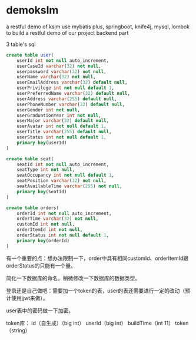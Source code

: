 # demokslm
a restful demo of kslm
use mybatis plus, springboot, knife4j, mysql, lombok to build a restful demo of our project backend part

3 table's sql
```sql
create table user(
	userId int not null auto_increment,
    userCaseId varchar(32) not null,
    userpassword varchar(32) not null,
    userName varchar(32) not null,
    userEmailAddress varchar(32) default null,
    userPrivilege int not null default 1,
    userPreferredName varchar(32) default null,
    userAddress varchar(255) default null,
    userPhoneNumber varchar(32) default null,
    userGender int not null,
    userGraduationYear int not null,
    userMajor varchar(32) default null,
    userAvatar int not null default 1,
    userTitle varchar(255) default null,
    userStatus int not null default 1,
    primary key(userId)
)
```
```sql
create table seat(
	seatId int not null auto_increment,
    seatType int not null,
    seatOccupancy int not null default 1,
    seatPosition varchar(32) not null,
    seatAvailableTime varchar(255) not null,
    primary key(seatId)
)
```
```sql
create table orders(
	orderId int not null auto_increment,
    orderTime varchar(32) not null,
    customId int not null,
    orderItemId int not null,
    orderStatus int not null default 1,
    primary key(orderId)
)
```


有一个重要的点：想办法限制一下，order中具有相同customId、orderItemId跟orderStatus的只能有一个量。

简化一下数据库的命名。稍微修改一下数据库的数据类型。

登录还是自己做吧：需要加一个token的表，user的表还需要进行一定的改动（预计使用jjwt来做）。

user表中的密码做一下加密。

token库： id（自生成）（big int） userId（big int） buildTime（int 11） token（string）